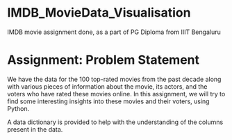 # IMDB_MovieData_Visualisation
IMDB movie assignment done, as a part of PG Diploma from IIIT Bengaluru

# Assignment: Problem Statement
We have the data for the 100 top-rated movies from the past decade along with various pieces of information about the movie, its actors, and the voters who have rated these movies online. In this assignment, we will try to find some interesting insights into these movies and their voters, using Python.

A data dictionary is provided to help with the understanding of the columns present in the data.
